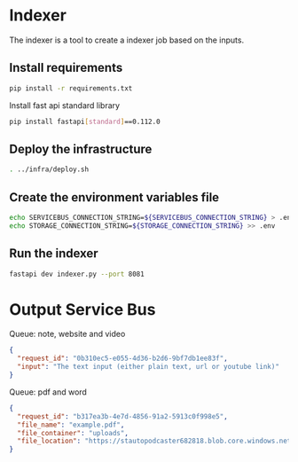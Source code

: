 # Indexer

The indexer is a tool to create a indexer job based on the inputs.

## Install requirements

```bash
pip install -r requirements.txt
```

Install fast api standard library

```bash
pip install fastapi[standard]==0.112.0
```

## Deploy the infrastructure

```bash
. ../infra/deploy.sh
```

## Create the environment variables file

```bash
echo SERVICEBUS_CONNECTION_STRING=${SERVICEBUS_CONNECTION_STRING} > .env
echo STORAGE_CONNECTION_STRING=${STORAGE_CONNECTION_STRING} >> .env
```

## Run the indexer

```bash
fastapi dev indexer.py --port 8081
```

# Output Service Bus
Queue: note, website and video
```json
{
  "request_id": "0b310ec5-e055-4d36-b2d6-9bf7db1ee83f",
  "input": "The text input (either plain text, url or youtube link)"
}
```

Queue: pdf and word
```json
{
  "request_id": "b317ea3b-4e7d-4856-91a2-5913c0f998e5",
  "file_name": "example.pdf",
  "file_container": "uploads",
  "file_location": "https://stautopodcaster682818.blob.core.windows.net/uploads/example.pdf"
}
```